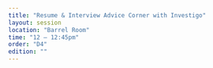 ```yaml
---
title: "Resume & Interview Advice Corner with Investigo"
layout: session
location: "Barrel Room"
time: "12 — 12:45pm"
order: "D4"
edition: ""
---
```


